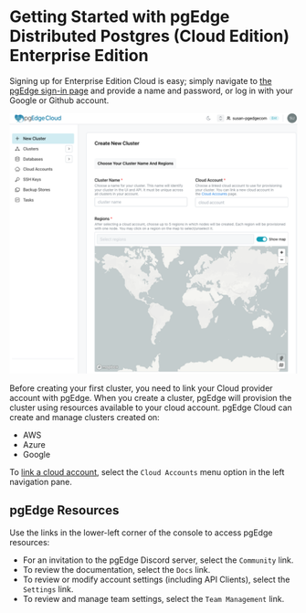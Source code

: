 # Getting Started with pgEdge Distributed Postgres (Cloud Edition) Enterprise Edition

Signing up for Enterprise Edition Cloud is easy; simply navigate to [the pgEdge sign-in page](https://app.pgedge.com/login?plan=developer&screen_hint=signup) and provide a name and password, or log in with your Google or Github account. 

![pgEdge Enterprise Edition Console](../images/ee_console.png)

Before creating your first cluster, you need to link your Cloud provider account with pgEdge. When you create a cluster, pgEdge will provision the cluster using resources available to your cloud account. pgEdge Cloud can create and manage clusters created on:

* AWS
* Azure
* Google

To [link a cloud account](../prerequisites/cloud_accounts/index.md), select the `Cloud Accounts` menu option in the left navigation pane. 

## pgEdge Resources

Use the links in the lower-left corner of the console to access pgEdge resources:

* For an invitation to the pgEdge Discord server, select the `Community` link.
* To review the documentation, select the `Docs` link.
* To review or modify account settings (including API Clients), select the `Settings` link.
* To review and manage team settings, select the `Team Management` link.
